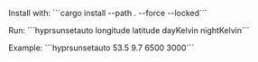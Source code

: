 
Install with:
´´´cargo install --path . --force --locked´´´

Run:
´´´hyprsunsetauto longitude latitude dayKelvin nightKelvin´´´

Example:
´´´hyprsunsetauto 53.5 9.7 6500 3000´´´
